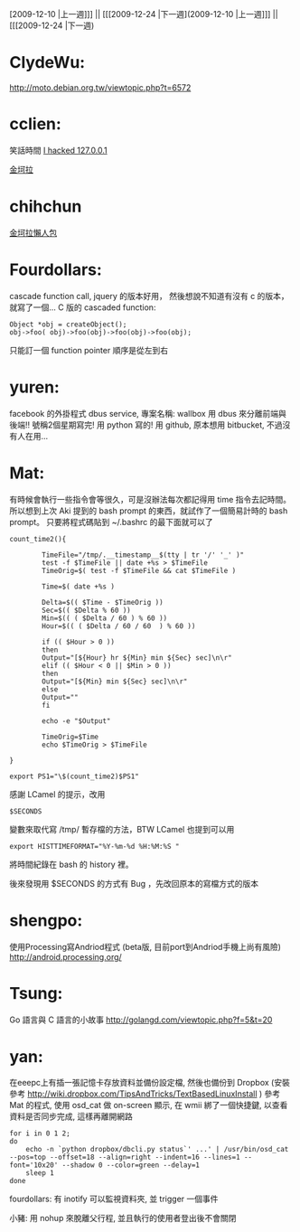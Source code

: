 [2009-12-10 |上一週]]] || [[[2009-12-24 |下一週](2009-12-10 |上一週]]] || [[[2009-12-24 |下一週)



# ClydeWu:

<http://moto.debian.org.tw/viewtopic.php?t=6572>  

# cclien:

笑話時間
[I hacked 127.0.0.1](http://moto.debian.org.tw/viewtopic.php?t=6572)

[金坷拉](http://www.youtube.com/results?search_query=%E9%87%91%E5%9D%B7%E6%8B%89&search_type=&aq=f)
# chihchun

[金坷拉懶人包](http://dreamyeh.pixnet.net/blog/post/25532446)

# Fourdollars:

cascade function call, jquery 的版本好用，
然後想說不知道有沒有 c 的版本，就寫了一個...
C 版的 cascaded function:


    Object *obj = createObject();
    obj->foo( obj)->foo(obj)->foo(obj)->foo(obj);


只能訂一個 function pointer 
順序是從左到右

# yuren:

facebook 的外掛程式
dbus service, 
專案名稱: wallbox 
用 dbus 來分離前端與後端!!
號稱2個星期寫完!
用 python 寫的!
用 github, 原本想用 bitbucket, 不過沒有人在用...

# Mat:

有時候會執行一些指令會等很久，可是沒辦法每次都記得用 time 指令去記時間。
所以想到上次 Aki 提到的 bash prompt 的東西，就試作了一個簡易計時的 bash prompt。
只要將程式碼貼到 ~/.bashrc 的最下面就可以了


    count_time2(){
    
            TimeFile="/tmp/.__timestamp__$(tty | tr '/' '_' )"
            test -f $TimeFile || date +%s > $TimeFile
            TimeOrig=$( test -f $TimeFile && cat $TimeFile )
    
            Time=$( date +%s )
    
            Delta=$(( $Time - $TimeOrig ))
            Sec=$(( $Delta % 60 ))
            Min=$(( ( $Delta / 60 ) % 60 ))
            Hour=$(( ( $Delta / 60 / 60  ) % 60 ))
    
            if (( $Hour > 0 ))
            then
            Output="[${Hour} hr ${Min} min ${Sec} sec]\n\r"
            elif (( $Hour < 0 || $Min > 0 ))
            then
            Output="[${Min} min ${Sec} sec]\n\r"
            else
            Output=""
            fi
    
            echo -e "$Output"
    
            TimeOrig=$Time
            echo $TimeOrig > $TimeFile
    
    }
    
    export PS1="\$(count_time2)$PS1"


感謝 LCamel 的提示，改用

    $SECONDS
 變數來取代寫 /tmp/ 暫存檔的方法，BTW LCamel 也提到可以用

    export HISTTIMEFORMAT="%Y-%m-%d %H:%M:%S "

將時間紀錄在 bash 的 history 裡。

後來發現用 $SECONDS 的方式有 Bug ，先改回原本的寫檔方式的版本


# shengpo:

使用Processing寫Andriod程式 (beta版, 目前port到Andriod手機上尚有風險)
<http://android.processing.org/>  

# Tsung:

Go 語言與 C 語言的小故事
<http://golangd.com/viewtopic.php?f=5&t=20>  

# yan:

在eeepc上有插一張記憶卡存放資料並備份設定檔, 然後也備份到 Dropbox (安裝參考 <http://wiki.dropbox.com/TipsAndTricks/TextBasedLinuxInstall>  )
參考 Mat 的程式, 使用 osd_cat 做 on-screen 顯示, 在 wmii 綁了一個快捷鍵, 以查看資料是否同步完成, 這樣再離開網路 


    for i in 0 1 2;
    do
    	echo -n `python dropbox/dbcli.py status`' ...' | /usr/bin/osd_cat --pos=top --offset=18 --align=right --indent=16 --lines=1 --font='10x20' --shadow 0 --color=green --delay=1
    	sleep 1
    done


fourdollars: 有 inotify 可以監視資料夾, 並 trigger 一個事件

小豬: 用 nohup 來脫離父行程, 並且執行的使用者登出後不會關閉